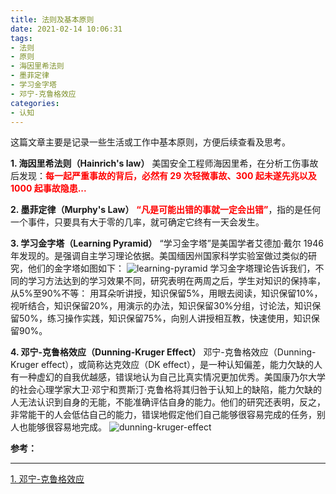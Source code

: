 ```yaml
---
title: 法则及基本原则
date: 2021-02-14 10:06:31
tags:
- 法则
- 原则
- 海因里希法则
- 墨菲定律
- 学习金字塔
- 邓宁-克鲁格效应
categories:
- 认知
---
```


这篇文章主要是记录一些生活或工作中基本原则，方便后续查看及思考。

<!-- more -->

**1. 海因里希法则（Hainrich's law）**
美国安全工程师海因里希，在分析工伤事故后发现：<strong style="color:red">每一起严重事故的背后，必然有 29 次轻微事故、300 起未遂先兆以及 1000 起事故隐患...</strong>

**2. 墨菲定律（Murphy's Law）**
<strong style="color:red">“凡是可能出错的事就一定会出错”</strong>，指的是任何一个事件，只要具有大于零的几率，就可确定它终有一天会发生。

**3. 学习金字塔（Learning Pyramid）**
“学习金字塔”是美国学者艾德加·戴尔 1946 年发现的。是强调自主学习理论依据。美国缅因州国家科学实验室做过类似的研究，他们的金字塔如图如下：
![learning-pyramid](/images/law/learning-pyramid.jpg "learning-pyramid")
学习金字塔理论告诉我们，不同的学习方法达到的学习效果不同，研究表明在两周之后，学生对知识的保持率，从5%至90%不等：
用耳朵听讲授，知识保留5%，用眼去阅读，知识保留10%，视听结合，知识保留20%，用演示的办法，知识保留30%分组，讨论法，知识保留50%，练习操作实践，知识保留75%，向别人讲授相互教，快速使用，知识保留90%。

**4. 邓宁-克鲁格效应（Dunning-Kruger Effect）**
邓宁-克鲁格效应（Dunning-Kruger effect），或简称达克效应（DK effect），是一种认知偏差，能力欠缺的人有一种虚幻的自我优越感，错误地认为自己比真实情况更加优秀。美国康乃尔大学的社会心理学家大卫·邓宁和贾斯汀·克鲁格将其归咎于认知上的缺陷，能力欠缺的人无法认识到自身的无能，不能准确评估自身的能力。他们的研究还表明，反之，非常能干的人会低估自己的能力，错误地假定他们自己能够很容易完成的任务，别人也能够很容易地完成。
![dunning-kruger-effect](/images/law/dunning-kruger-effect.jpg "dunning-kruger-effect")


**参考：**

----
[1]:https://zh.wikipedia.org/wiki/%E9%84%A7%E5%AF%A7-%E5%85%8B%E9%AD%AF%E6%A0%BC%E6%95%88%E6%87%89

[1. 邓宁-克鲁格效应][1]


